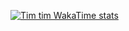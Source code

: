 [![Tim tim WakaTime stats](https://stats-a9vfhv60e-bunkdev5674s-projects.vercel.app/api/wakatime?username=donkeybreath123&theme=radical)](https://github.com/anuraghazra/github-readme-stats)
